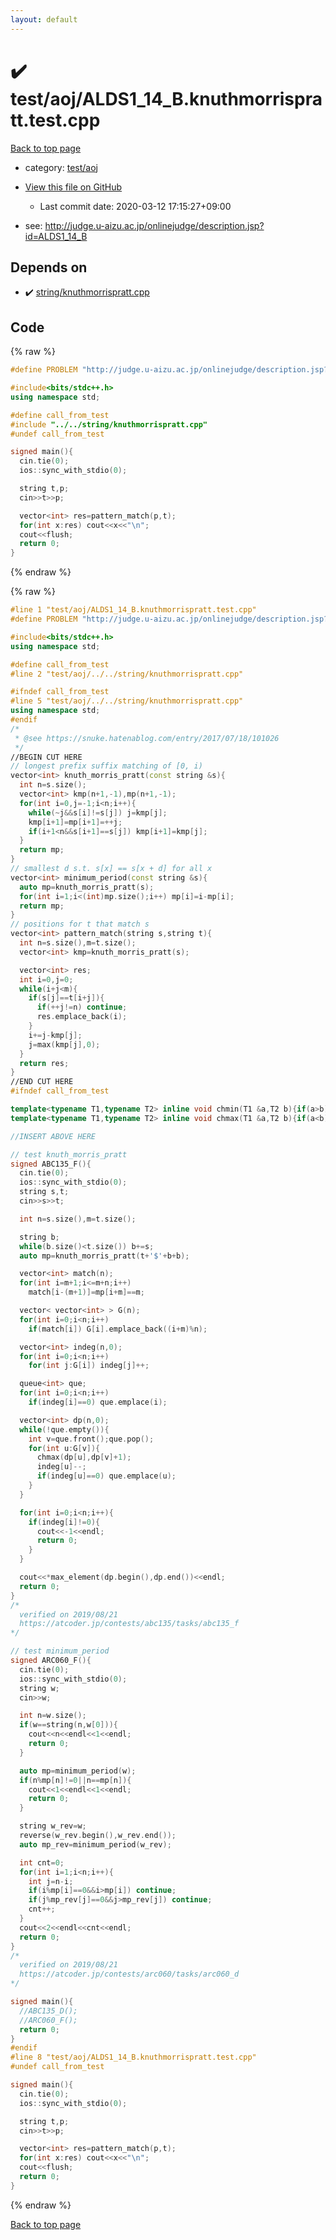 ```yaml
---
layout: default
---
```


<!-- mathjax config similar to math.stackexchange -->
<script type="text/javascript" async
  src="https://cdnjs.cloudflare.com/ajax/libs/mathjax/2.7.5/MathJax.js?config=TeX-MML-AM_CHTML">
</script>
<script type="text/x-mathjax-config">
  MathJax.Hub.Config({
    TeX: { equationNumbers: { autoNumber: "AMS" }},
    tex2jax: {
      inlineMath: [ ['$','$'] ],
      processEscapes: true
    },
    "HTML-CSS": { matchFontHeight: false },
    displayAlign: "left",
    displayIndent: "2em"
  });
</script>

<script type="text/javascript" src="https://cdnjs.cloudflare.com/ajax/libs/jquery/3.4.1/jquery.min.js"></script>
<script src="https://cdn.jsdelivr.net/npm/jquery-balloon-js@1.1.2/jquery.balloon.min.js" integrity="sha256-ZEYs9VrgAeNuPvs15E39OsyOJaIkXEEt10fzxJ20+2I=" crossorigin="anonymous"></script>
<script type="text/javascript" src="../../../assets/js/copy-button.js"></script>
<link rel="stylesheet" href="../../../assets/css/copy-button.css" />


# :heavy_check_mark: test/aoj/ALDS1_14_B.knuthmorrispratt.test.cpp

<a href="../../../index.html">Back to top page</a>

* category: <a href="../../../index.html#0d0c91c0cca30af9c1c9faef0cf04aa9">test/aoj</a>
* <a href="{{ site.github.repository_url }}/blob/master/test/aoj/ALDS1_14_B.knuthmorrispratt.test.cpp">View this file on GitHub</a>
    - Last commit date: 2020-03-12 17:15:27+09:00


* see: <a href="http://judge.u-aizu.ac.jp/onlinejudge/description.jsp?id=ALDS1_14_B">http://judge.u-aizu.ac.jp/onlinejudge/description.jsp?id=ALDS1_14_B</a>


## Depends on

* :heavy_check_mark: <a href="../../../library/string/knuthmorrispratt.cpp.html">string/knuthmorrispratt.cpp</a>


## Code

<a id="unbundled"></a>
{% raw %}
```cpp
#define PROBLEM "http://judge.u-aizu.ac.jp/onlinejudge/description.jsp?id=ALDS1_14_B"

#include<bits/stdc++.h>
using namespace std;

#define call_from_test
#include "../../string/knuthmorrispratt.cpp"
#undef call_from_test

signed main(){
  cin.tie(0);
  ios::sync_with_stdio(0);

  string t,p;
  cin>>t>>p;

  vector<int> res=pattern_match(p,t);
  for(int x:res) cout<<x<<"\n";
  cout<<flush;
  return 0;
}

```
{% endraw %}

<a id="bundled"></a>
{% raw %}
```cpp
#line 1 "test/aoj/ALDS1_14_B.knuthmorrispratt.test.cpp"
#define PROBLEM "http://judge.u-aizu.ac.jp/onlinejudge/description.jsp?id=ALDS1_14_B"

#include<bits/stdc++.h>
using namespace std;

#define call_from_test
#line 2 "test/aoj/../../string/knuthmorrispratt.cpp"

#ifndef call_from_test
#line 5 "test/aoj/../../string/knuthmorrispratt.cpp"
using namespace std;
#endif
/*
 * @see https://snuke.hatenablog.com/entry/2017/07/18/101026
 */
//BEGIN CUT HERE
// longest prefix suffix matching of [0, i)
vector<int> knuth_morris_pratt(const string &s){
  int n=s.size();
  vector<int> kmp(n+1,-1),mp(n+1,-1);
  for(int i=0,j=-1;i<n;i++){
    while(~j&&s[i]!=s[j]) j=kmp[j];
    kmp[i+1]=mp[i+1]=++j;
    if(i+1<n&&s[i+1]==s[j]) kmp[i+1]=kmp[j];
  }
  return mp;
}
// smallest d s.t. s[x] == s[x + d] for all x
vector<int> minimum_period(const string &s){
  auto mp=knuth_morris_pratt(s);
  for(int i=1;i<(int)mp.size();i++) mp[i]=i-mp[i];
  return mp;
}
// positions for t that match s
vector<int> pattern_match(string s,string t){
  int n=s.size(),m=t.size();
  vector<int> kmp=knuth_morris_pratt(s);

  vector<int> res;
  int i=0,j=0;
  while(i+j<m){
    if(s[j]==t[i+j]){
      if(++j!=n) continue;
      res.emplace_back(i);
    }
    i+=j-kmp[j];
    j=max(kmp[j],0);
  }
  return res;
}
//END CUT HERE
#ifndef call_from_test

template<typename T1,typename T2> inline void chmin(T1 &a,T2 b){if(a>b) a=b;}
template<typename T1,typename T2> inline void chmax(T1 &a,T2 b){if(a<b) a=b;}

//INSERT ABOVE HERE

// test knuth_morris_pratt
signed ABC135_F(){
  cin.tie(0);
  ios::sync_with_stdio(0);
  string s,t;
  cin>>s>>t;

  int n=s.size(),m=t.size();

  string b;
  while(b.size()<t.size()) b+=s;
  auto mp=knuth_morris_pratt(t+'$'+b+b);

  vector<int> match(n);
  for(int i=m+1;i<=m+n;i++)
    match[i-(m+1)]=mp[i+m]==m;

  vector< vector<int> > G(n);
  for(int i=0;i<n;i++)
    if(match[i]) G[i].emplace_back((i+m)%n);

  vector<int> indeg(n,0);
  for(int i=0;i<n;i++)
    for(int j:G[i]) indeg[j]++;

  queue<int> que;
  for(int i=0;i<n;i++)
    if(indeg[i]==0) que.emplace(i);

  vector<int> dp(n,0);
  while(!que.empty()){
    int v=que.front();que.pop();
    for(int u:G[v]){
      chmax(dp[u],dp[v]+1);
      indeg[u]--;
      if(indeg[u]==0) que.emplace(u);
    }
  }

  for(int i=0;i<n;i++){
    if(indeg[i]!=0){
      cout<<-1<<endl;
      return 0;
    }
  }

  cout<<*max_element(dp.begin(),dp.end())<<endl;
  return 0;
}
/*
  verified on 2019/08/21
  https://atcoder.jp/contests/abc135/tasks/abc135_f
*/

// test minimum_period
signed ARC060_F(){
  cin.tie(0);
  ios::sync_with_stdio(0);
  string w;
  cin>>w;

  int n=w.size();
  if(w==string(n,w[0])){
    cout<<n<<endl<<1<<endl;
    return 0;
  }

  auto mp=minimum_period(w);
  if(n%mp[n]!=0||n==mp[n]){
    cout<<1<<endl<<1<<endl;
    return 0;
  }

  string w_rev=w;
  reverse(w_rev.begin(),w_rev.end());
  auto mp_rev=minimum_period(w_rev);

  int cnt=0;
  for(int i=1;i<n;i++){
    int j=n-i;
    if(i%mp[i]==0&&i>mp[i]) continue;
    if(j%mp_rev[j]==0&&j>mp_rev[j]) continue;
    cnt++;
  }
  cout<<2<<endl<<cnt<<endl;
  return 0;
}
/*
  verified on 2019/08/21
  https://atcoder.jp/contests/arc060/tasks/arc060_d
*/

signed main(){
  //ABC135_D();
  //ARC060_F();
  return 0;
}
#endif
#line 8 "test/aoj/ALDS1_14_B.knuthmorrispratt.test.cpp"
#undef call_from_test

signed main(){
  cin.tie(0);
  ios::sync_with_stdio(0);

  string t,p;
  cin>>t>>p;

  vector<int> res=pattern_match(p,t);
  for(int x:res) cout<<x<<"\n";
  cout<<flush;
  return 0;
}

```
{% endraw %}

<a href="../../../index.html">Back to top page</a>

